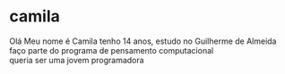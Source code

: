 # camila

Olá
Meu nome é Camila tenho 14 anos, estudo no Guilherme de Almeida       
faço parte do programa de pensamento computacional    
queria ser uma jovem programadora      

